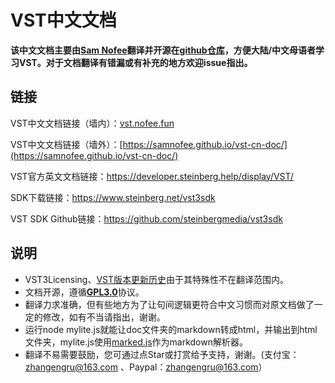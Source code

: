 # VST中文文档

**该中文文档主要由[Sam Nofee](https://github.com/SamNofee)翻译并开源在[github仓库](https://github.com/SamNofee/vst-cn-doc)，方便大陆/中文母语者学习VST。对于文档翻译有错漏或有补充的地方欢迎issue指出。**



## 链接

VST中文文档链接（墙内）：[vst.nofee.fun](vst.nofee.fun)

VST中文文档链接（墙外）：[https://samnofee.github.io/vst-cn-doc/](https://samnofee.github.io/vst-cn-doc/)

VST官方英文文档链接：https://developer.steinberg.help/display/VST/

SDK下载链接：<https://www.steinberg.net/vst3sdk>

VST SDK Github链接：https://github.com/steinbergmedia/vst3sdk



## 说明

- VST3Licensing、[VST版本更新历史](https://developer.steinberg.help/display/VST/Change+History)由于其特殊性不在翻译范围内。
- 文档开源，遵循[**GPL3.0**](www.gnu.org/licenses/gpl-3.0.html)协议。
- 翻译力求准确，但有些地方为了让句间逻辑更符合中文习惯而对原文档做了一定的修改，如有不当请指出，谢谢。
- 运行node mylite.js就能让doc文件夹的markdown转成html，并输出到html文件夹，mylite.js使用[marked.js](https://github.com/markedjs/marked)作为markdown解析器。
- 翻译不易需要鼓励，您可通过点Star或打赏给予支持，谢谢。(支付宝：zhangengru@163.com 、Paypal：zhangengru@163.com）